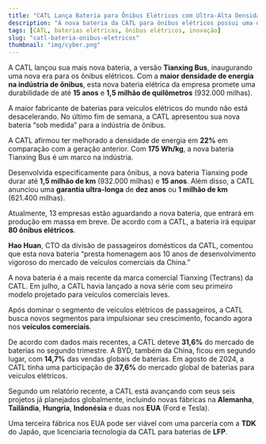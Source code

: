 ```yaml
---
title: "CATL Lança Bateria para Ônibus Elétricos com Ultra-Alta Densidade de Energia"
description: "A nova bateria da CATL para ônibus elétricos possui uma durabilidade impressionante e tecnologia avançada."
tags: [CATL, baterias elétricas, ônibus elétricos, inovação]
slug: "catl-bateria-onibus-eletricos"
thumbnail: "img/cyber.png"
---
```


A CATL lançou sua mais nova bateria, a versão **Tianxing Bus**, inaugurando uma nova era para os ônibus elétricos. Com a **maior densidade de energia na indústria de ônibus**, esta nova bateria elétrica da empresa promete uma durabilidade de até **15 anos** e **1,5 milhão de quilômetros** (932.000 milhas).

A maior fabricante de baterias para veículos elétricos do mundo não está desacelerando. No último fim de semana, a CATL apresentou sua nova bateria “sob medida” para a indústria de ônibus.

A CATL afirmou ter melhorado a densidade de energia em **22%** em comparação com a geração anterior. Com **175 Wh/kg**, a nova bateria Tianxing Bus é um marco na indústria.

Desenvolvida especificamente para ônibus, a nova bateria Tianxing pode durar até **1,5 milhão de km** (932.000 milhas) e **15 anos**. Além disso, a CATL anunciou uma **garantia ultra-longa** de **dez anos** ou **1 milhão de km** (621.400 milhas).

Atualmente, 13 empresas estão aguardando a nova bateria, que entrará em produção em massa em breve. De acordo com a CATL, a bateria irá equipar **80 ônibus elétricos**.

**Hao Huan**, CTO da divisão de passageiros domésticos da CATL, comentou que esta nova bateria “presta homenagem aos 10 anos de desenvolvimento vigoroso do mercado de veículos comerciais da China.”

A nova bateria é a mais recente da marca comercial Tianxing (Tectrans) da CATL. Em julho, a CATL havia lançado a nova série com seu primeiro modelo projetado para veículos comerciais leves.

Após dominar o segmento de veículos elétricos de passageiros, a CATL busca novos segmentos para impulsionar seu crescimento, focando agora nos **veículos comerciais**.

De acordo com dados mais recentes, a CATL deteve **31,6%** do mercado de baterias no segundo trimestre. A BYD, também da China, ficou em segundo lugar, com **14,7%** das vendas globais de baterias. Em agosto de 2024, a CATL tinha uma participação de **37,6%** do mercado global de baterias para veículos elétricos.

Segundo um relatório recente, a CATL está avançando com seus seis projetos já planejados globalmente, incluindo novas fábricas na **Alemanha**, **Tailândia**, **Hungria**, **Indonésia** e duas nos **EUA** (Ford e Tesla). 

Uma terceira fábrica nos EUA pode ser viável com uma parceria com a **TDK** do Japão, que licenciaria tecnologia da CATL para baterias de **LFP**.